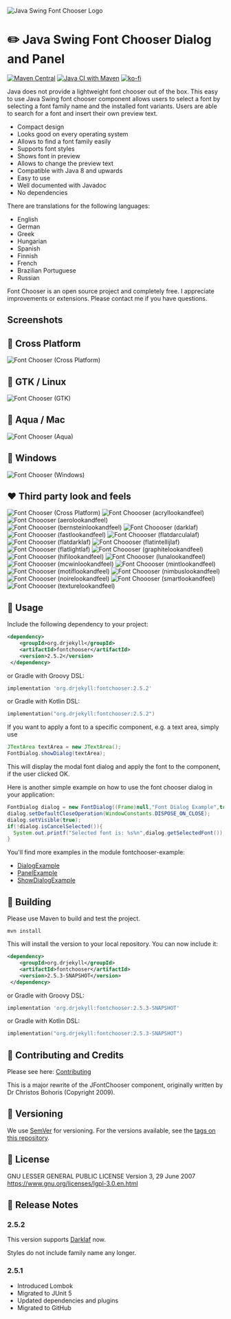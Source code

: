 ![Java Swing Font Chooser Logo](logo.svg)

# :pencil2: Java Swing Font Chooser Dialog and Panel

[![Maven Central](https://img.shields.io/maven-central/v/org.drjekyll/fontchooser.svg?label=Maven%20Central)](https://search.maven.org/search?q=g:%22org.drjekyll%22%20AND%20a:%22fontchooser%22)
[![Java CI with Maven](https://github.com/dheid/fontchooser/actions/workflows/build.yml/badge.svg)](https://github.com/dheid/fontchooser/actions/workflows/build.yml)
[![ko-fi](https://ko-fi.com/img/githubbutton_sm.svg)](https://ko-fi.com/W7W3EER56)

Java does not provide a lightweight font chooser out of the box. This easy to use Java Swing font chooser component
allows users to select a font by selecting a font family name and the installed font variants. Users are able to search
for a font and insert their own preview text.

* Compact design
* Looks good on every operating system
* Allows to find a font family easily
* Supports font styles
* Shows font in preview
* Allows to change the preview text
* Compatible with Java 8 and upwards
* Easy to use
* Well documented with Javadoc
* No dependencies

There are translations for the following languages:

* English
* German
* Greek
* Hungarian
* Spanish
* Finnish
* French
* Brazilian Portuguese
* Russian

Font Chooser is an open source project and completely free. I appreciate improvements or extensions. Please contact
me if you have questions.

## Screenshots

## :dancers: Cross Platform
![Font Chooser (Cross Platform)](screenshots/fontchooser-metallookandfeel.png "Font Chooser (Cross Platform)")

## :penguin: GTK / Linux
![Font Chooser (GTK)](screenshots/fontchooser-gtklookandfeel.png "Font Chooser (GTK)")

## :apple: Aqua / Mac
![Font Chooser (Aqua)](screenshots/fontchooser-aqualookandfeel.png "Font Chooser (Aqua)")

## :office: Windows
![Font Chooser (Windows)](screenshots/fontchooser-windowslookandfeel.png "Font Chooser (Windows)")

## :heart: Third party look and feels

![Font Chooser (Cross Platform)](screenshots/fontchooser-acryllookandfeel.png "Font Chooser (Cross Platform)")
![Font Choooser (acryllookandfeel)](screenshots/fontchooser-acryllookandfeel.png "Font Chooser(acryllookandfeel)")
![Font Choooser (aerolookandfeel)](screenshots/fontchooser-aerolookandfeel.png "Font Chooser(aerolookandfeel)")
![Font Choooser (bernsteinlookandfeel)](screenshots/fontchooser-bernsteinlookandfeel.png "Font Chooser(bernsteinlookandfeel)")
![Font Choooser (darklaf)](screenshots/fontchooser-darklaf.png "Font Chooser(darklaf)")
![Font Choooser (fastlookandfeel)](screenshots/fontchooser-fastlookandfeel.png "Font Chooser(fastlookandfeel)")
![Font Choooser (flatdarculalaf)](screenshots/fontchooser-flatdarculalaf.png "Font Chooser(flatdarculalaf)")
![Font Choooser (flatdarklaf)](screenshots/fontchooser-flatdarklaf.png "Font Chooser(flatdarklaf)")
![Font Choooser (flatintellijlaf)](screenshots/fontchooser-flatintellijlaf.png "Font Chooser(flatintellijlaf)")
![Font Choooser (flatlightlaf)](screenshots/fontchooser-flatlightlaf.png "Font Chooser(flatlightlaf)")
![Font Choooser (graphitelookandfeel)](screenshots/fontchooser-graphitelookandfeel.png "Font Chooser(graphitelookandfeel)")
![Font Choooser (hifilookandfeel)](screenshots/fontchooser-hifilookandfeel.png "Font Chooser(hifilookandfeel)")
![Font Choooser (lunalookandfeel)](screenshots/fontchooser-lunalookandfeel.png "Font Chooser(lunalookandfeel)")
![Font Choooser (mcwinlookandfeel)](screenshots/fontchooser-mcwinlookandfeel.png "Font Chooser(mcwinlookandfeel)")
![Font Choooser (mintlookandfeel)](screenshots/fontchooser-mintlookandfeel.png "Font Chooser(mintlookandfeel)")
![Font Choooser (motiflookandfeel)](screenshots/fontchooser-motiflookandfeel.png "Font Chooser(motiflookandfeel)")
![Font Choooser (nimbuslookandfeel)](screenshots/fontchooser-nimbuslookandfeel.png "Font Chooser(nimbuslookandfeel)")
![Font Choooser (noirelookandfeel)](screenshots/fontchooser-noirelookandfeel.png "Font Chooser(noirelookandfeel)")
![Font Choooser (smartlookandfeel)](screenshots/fontchooser-smartlookandfeel.png "Font Chooser(smartlookandfeel)")
![Font Choooser (texturelookandfeel)](screenshots/fontchooser-texturelookandfeel.png "Font Chooser(texturelookandfeel)")

## :wrench: Usage

Include the following dependency to your project:

```xml 
<dependency>
    <groupId>org.drjekyll</groupId>
    <artifactId>fontchooser</artifactId>
    <version>2.5.2</version>
 </dependency>
```

or Gradle with Groovy DSL:

```groovy
implementation 'org.drjekyll:fontchooser:2.5.2'
```

or Gradle with Kotlin DSL:

```kotlin
implementation("org.drjekyll:fontchooser:2.5.2")
```

If you want to apply a font to a specific component, e.g. a text area, simply use

```java
JTextArea textArea = new JTextArea();
FontDialog.showDialog(textArea);
```

This will display the modal font dialog and apply the font to the component, if the user clicked OK.

Here is another simple example on how to use the font chooser dialog in your application:

```java
FontDialog dialog = new FontDialog((Frame)null,"Font Dialog Example",true);
dialog.setDefaultCloseOperation(WindowConstants.DISPOSE_ON_CLOSE);
dialog.setVisible(true);
if(!dialog.isCancelSelected()){
  System.out.printf("Selected font is: %s%n",dialog.getSelectedFont());
}                                                               
```

You'll find more examples in the module fontchooser-example:

* [DialogExample](examples/DialogExample.java)
* [PanelExample](examples/PanelExample.java)
* [ShowDialogExample](examples/ShowDialogExample.java)

## :hammer: Building

Please use Maven to build and test the project.

    mvn install

This will install the version to your local repository. You can now include it:

```xml 
<dependency>
    <groupId>org.drjekyll</groupId>
    <artifactId>fontchooser</artifactId>
    <version>2.5.3-SNAPSHOT</version>
 </dependency>
```

or Gradle with Groovy DSL:

```groovy
implementation 'org.drjekyll:fontchooser:2.5.3-SNAPSHOT'
```

or Gradle with Kotlin DSL:

```kotlin
implementation("org.drjekyll:fontchooser:2.5.3-SNAPSHOT")
```

## :handshake: Contributing and Credits

Please see here: [Contributing](CONTRIBUTING.md)

This is a major rewrite of the JFontChooser component, originally written by Dr Christos Bohoris (Copyright 2009).

## :notebook: Versioning

We use [SemVer](http://semver.org/) for versioning. For the versions available, see
the [tags on this repository](https://github.com/dheid/fontchooser/tags).

## :scroll: License

GNU LESSER GENERAL PUBLIC LICENSE
Version 3, 29 June 2007
https://www.gnu.org/licenses/lgpl-3.0.en.html

## :loudspeaker: Release Notes

### 2.5.2

This version supports [Darklaf](https://github.com/weisJ/darklaf) now.

Styles do not include family name any longer.

### 2.5.1

* Introduced Lombok
* Migrated to JUnit 5
* Updated dependencies and plugins
* Migrated to GitHub
